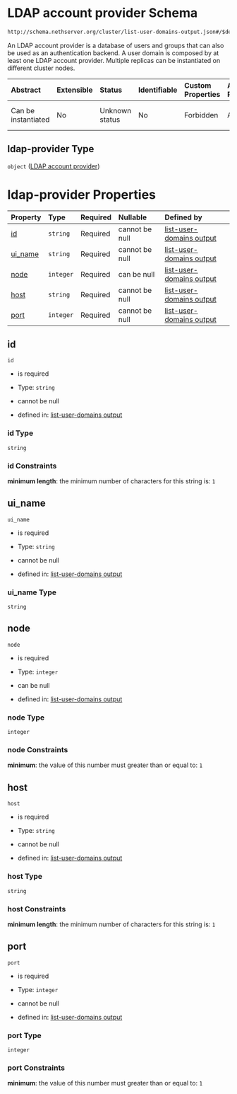 # LDAP account provider Schema

```txt
http://schema.nethserver.org/cluster/list-user-domains-output.json#/$defs/ldap-provider
```

An LDAP account provider is a database of users and groups that can also be used as an authentication backend. A user domain is composed by at least one LDAP account provider. Multiple replicas can be instantiated on different cluster nodes.

| Abstract            | Extensible | Status         | Identifiable | Custom Properties | Additional Properties | Access Restrictions | Defined In                                                                                     |
| :------------------ | :--------- | :------------- | :----------- | :---------------- | :-------------------- | :------------------ | :--------------------------------------------------------------------------------------------- |
| Can be instantiated | No         | Unknown status | No           | Forbidden         | Allowed               | none                | [list-user-domains-output.json*](cluster/list-user-domains-output.json "open original schema") |

## ldap-provider Type

`object` ([LDAP account provider](list-user-domains-output-defs-ldap-account-provider.md))

# ldap-provider Properties

| Property            | Type      | Required | Nullable       | Defined by                                                                                                                                                                                                         |
| :------------------ | :-------- | :------- | :------------- | :----------------------------------------------------------------------------------------------------------------------------------------------------------------------------------------------------------------- |
| [id](#id)           | `string`  | Required | cannot be null | [list-user-domains output](list-user-domains-output-defs-ldap-account-provider-properties-id.md "http://schema.nethserver.org/cluster/list-user-domains-output.json#/$defs/ldap-provider/properties/id")           |
| [ui_name](#ui_name) | `string`  | Required | cannot be null | [list-user-domains output](list-user-domains-output-defs-ldap-account-provider-properties-ui_name.md "http://schema.nethserver.org/cluster/list-user-domains-output.json#/$defs/ldap-provider/properties/ui_name") |
| [node](#node)       | `integer` | Required | can be null    | [list-user-domains output](list-user-domains-output-defs-ldap-account-provider-properties-node.md "http://schema.nethserver.org/cluster/list-user-domains-output.json#/$defs/ldap-provider/properties/node")       |
| [host](#host)       | `string`  | Required | cannot be null | [list-user-domains output](list-user-domains-output-defs-ldap-account-provider-properties-host.md "http://schema.nethserver.org/cluster/list-user-domains-output.json#/$defs/ldap-provider/properties/host")       |
| [port](#port)       | `integer` | Required | cannot be null | [list-user-domains output](list-user-domains-output-defs-ldap-account-provider-properties-port.md "http://schema.nethserver.org/cluster/list-user-domains-output.json#/$defs/ldap-provider/properties/port")       |

## id



`id`

*   is required

*   Type: `string`

*   cannot be null

*   defined in: [list-user-domains output](list-user-domains-output-defs-ldap-account-provider-properties-id.md "http://schema.nethserver.org/cluster/list-user-domains-output.json#/$defs/ldap-provider/properties/id")

### id Type

`string`

### id Constraints

**minimum length**: the minimum number of characters for this string is: `1`

## ui_name



`ui_name`

*   is required

*   Type: `string`

*   cannot be null

*   defined in: [list-user-domains output](list-user-domains-output-defs-ldap-account-provider-properties-ui_name.md "http://schema.nethserver.org/cluster/list-user-domains-output.json#/$defs/ldap-provider/properties/ui_name")

### ui_name Type

`string`

## node



`node`

*   is required

*   Type: `integer`

*   can be null

*   defined in: [list-user-domains output](list-user-domains-output-defs-ldap-account-provider-properties-node.md "http://schema.nethserver.org/cluster/list-user-domains-output.json#/$defs/ldap-provider/properties/node")

### node Type

`integer`

### node Constraints

**minimum**: the value of this number must greater than or equal to: `1`

## host



`host`

*   is required

*   Type: `string`

*   cannot be null

*   defined in: [list-user-domains output](list-user-domains-output-defs-ldap-account-provider-properties-host.md "http://schema.nethserver.org/cluster/list-user-domains-output.json#/$defs/ldap-provider/properties/host")

### host Type

`string`

### host Constraints

**minimum length**: the minimum number of characters for this string is: `1`

## port



`port`

*   is required

*   Type: `integer`

*   cannot be null

*   defined in: [list-user-domains output](list-user-domains-output-defs-ldap-account-provider-properties-port.md "http://schema.nethserver.org/cluster/list-user-domains-output.json#/$defs/ldap-provider/properties/port")

### port Type

`integer`

### port Constraints

**minimum**: the value of this number must greater than or equal to: `1`
